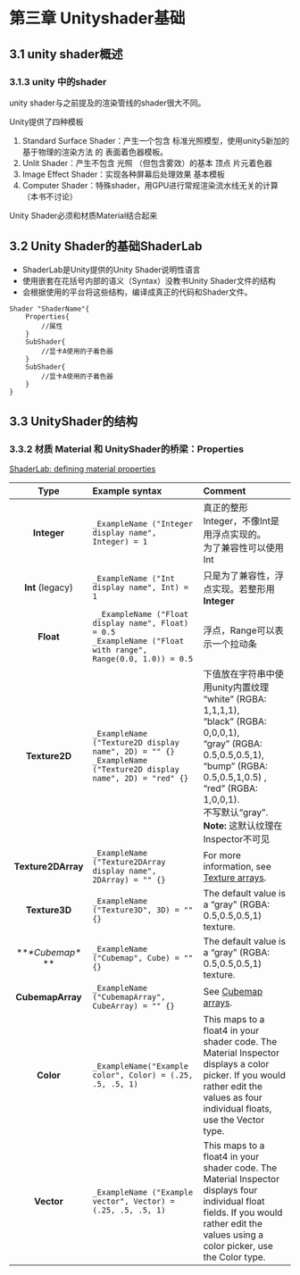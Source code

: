 # 第三章 Unityshader基础

## 3.1 unity shader概述

### 3.1.3 unity 中的shader

unity shader与之前提及的渲染管线的shader很大不同。

Unity提供了四种模板

1. Standard Surface Shader：产生一个包含 标准光照模型，使用unity5新加的基于物理的渲染方法 的 表面着色器模板。
2. Unlit Shader：产生不包含 光照 （但包含雾效）的基本 顶点 片元着色器
3. Image Effect Shader：实现各种屏幕后处理效果 基本模板
4. Computer Shader：特殊shader，用GPU进行常规渲染流水线无关的计算（本书不讨论）

Unity Shader必须和材质Material结合起来

## 3.2 Unity Shader的基础ShaderLab
- ShaderLab是Unity提供的Unity Shader说明性语言
- 使用嵌套在花括号内部的语义（Syntax）没教书Unity Shader文件的结构
- 会根据使用的平台将这些结构，编译成真正的代码和Shader文件。

```
Shader "ShaderName"{
	Properties{
		//属性
	}
	SubShader{
		//显卡A使用的子着色器
	}
	SubShader{
		//显卡A使用的子着色器
	}
}
```

## 3.3 UnityShader的结构

### 3.3.2 材质 Material 和 UnityShader的桥梁：Properties

[ShaderLab: defining material properties](https://docs.unity3d.com/Manual/SL-Properties.html)

|      **Type**      | **Example syntax**                                           | **Comment**                                                  |
| :----------------: | :----------------------------------------------------------- | :----------------------------------------------------------- |
|    **Integer**     | `_ExampleName ("Integer display name", Integer) = 1`         | 真正的整形Integer，不像Int是用浮点实现的。<br>为了兼容性可以使用Int |
|  **Int** (legacy)  | `_ExampleName ("Int display name", Int) = 1`                 | 只是为了兼容性，浮点实现。若整形用**Integer**                |
|     **Float**      | ` _ExampleName ("Float display name", Float) = 0.5`<br> `_ExampleName ("Float with range", Range(0.0, 1.0)) = 0.5` | 浮点，Range可以表示一个拉动条                                |
|   **Texture2D**    | `_ExampleName ("Texture2D display name", 2D) = "" {}` <br> `_ExampleName ("Texture2D display name", 2D) = "red" {}` | 下值放在字符串中使用unity内置纹理<br>“white” (RGBA: 1,1,1,1),<br> “black” (RGBA: 0,0,0,1),<br> “gray” (RGBA: 0.5,0.5,0.5,1),<br> “bump” (RGBA: 0.5,0.5,1,0.5) ,<br> “red” (RGBA: 1,0,0,1).<br>不写默认“gray”.  **Note:** 这默认纹理在 Inspector不可见 |
| **Texture2DArray** | `_ExampleName ("Texture2DArray display name", 2DArray) = "" {}` | For more information, see [Texture arrays](https://docs.unity3d.com/Manual/class-Texture2DArray.html). |
|   **Texture3D**    | `_ExampleName ("Texture3D", 3D) = "" {}`                     | The default value is a “gray” (RGBA: 0.5,0.5,0.5,1) texture. |
| ***\*Cubemap\** ** | `_ExampleName ("Cubemap", Cube) = "" {}`                     | The default value is a “gray” (RGBA: 0.5,0.5,0.5,1) texture. |
|  **CubemapArray**  | `_ExampleName ("CubemapArray", CubeArray) = "" {}`           | See [Cubemap arrays](https://docs.unity3d.com/Manual/class-CubemapArray.html). |
|     **Color**      | `_ExampleName("Example color", Color) = (.25, .5, .5, 1)`    | This maps to a float4 in your shader code.  The Material Inspector displays a color picker. If you would rather edit the values as four individual floats, use the Vector type. |
|     **Vector**     | `_ExampleName ("Example vector", Vector) = (.25, .5, .5, 1)` | This maps to a float4 in your shader code.  The Material Inspector displays four individual float fields. If you would rather edit the values using a color picker, use the Color type. |























































